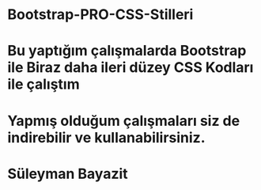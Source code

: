# Bootstrap-PRO-CSS-Stilleri
# Bu yaptığım çalışmalarda Bootstrap ile Biraz daha ileri düzey CSS Kodları ile çalıştım
# Yapmış olduğum çalışmaları siz de indirebilir ve kullanabilirsiniz.
# Süleyman Bayazit
